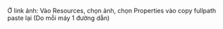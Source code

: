 Ở link ảnh:
Vào Resources, chọn ảnh, chọn Properties vào copy fullpath paste lại (Do mỗi máy 1 đường dẫn)
